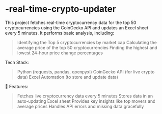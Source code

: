 # -real-time-crypto-updater

This project fetches real-time cryptocurrency data for the top 50 cryptocurrencies using the CoinGecko API and updates an Excel sheet every 5 minutes. It performs basic analysis, including:

> Identifying the Top 5 cryptocurrencies by market cap
> Calculating the average price of the top 50 cryptocurrencies
> Finding the highest and lowest 24-hour price change percentages

Tech Stack:

> Python (requests, pandas, openpyxl)
> CoinGecko API (for live crypto data)
> Excel Automation (to store and update data)

📌 Features:

> Fetches live cryptocurrency data every 5 minutes
> Stores data in an auto-updating Excel sheet
> Provides key insights like top movers and average prices
> Handles API errors and missing data gracefully
